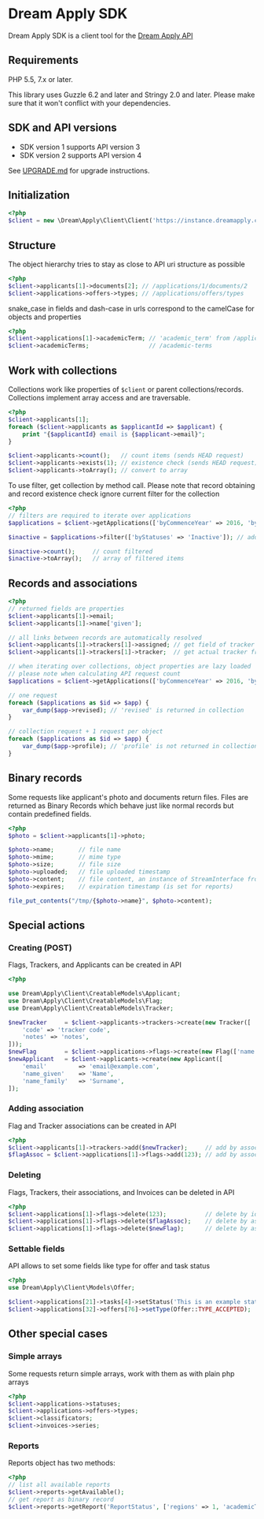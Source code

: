 # Dream Apply SDK

Dream Apply SDK is a client tool for the [Dream Apply API](http://docs.dreamgroup.info/doku.php?id=api:manual)

## Requirements

PHP 5.5, 7.x or later. 

This library uses Guzzle 6.2 and later and Stringy 2.0 and later. Please make sure
that it won't conflict with your dependencies.

## SDK and API versions

* SDK version 1 supports API version 3
* SDK version 2 supports API version 4

See [UPGRADE.md](UPGRADE.md) for upgrade instructions.

## Initialization

```php
<?php
$client = new \Dream\Apply\Client\Client('https://instance.dreamapply.com/api/', 'abcdefghijklmnopqrstuvwxyz123456');
```

## Structure

The object hierarchy tries to stay as close to API uri structure as possible

```php
<?php
$client->applicants[1]->documents[2]; // /applications/1/documents/2
$client->applications->offers->types; // /applications/offers/types
```

snake_case in fields and dash-case in urls correspond to the camelCase for objects and properties

```php
<?php
$client->applications[1]->academicTerm; // 'academic_term' from /applications/1
$client->academicTerms;                 // /academic-terms
```

## Work with collections

Collections work like properties of ```$client``` or parent collections/records. Collections implement
array access and are traversable.

```php
<?php
$client->applicants[1];
foreach ($client->applicants as $applicantId => $applicant) {
    print "{$applicantId} email is {$applicant->email}";
}

$client->applicants->count();   // count items (sends HEAD request)
$client->applicants->exists(1); // existence check (sends HEAD request)
$client->applicants->toArray(); // convert to array
```

To use filter, get collection by method call. Please note that record obtaining and
record existence check ignore current filter for the collection

```php
<?php
// filters are required to iterate over applications
$applications = $client->getApplications(['byCommenceYear' => 2016, 'byStatuses' => 'Submitted']);

$inactive = $applications->filter(['byStatuses' => 'Inactive']); // add or override conditions in filter

$inactive->count();     // count filtered
$inactive->toArray();   // array of filtered items
```

## Records and associations

```php
<?php
// returned fields are properties 
$client->applicants[1]->email;
$client->applicants[1]->name['given'];

// all links between records are automatically resolved
$client->applicants[1]->trackers[1]->assigned; // get field of tracker association
$client->applicants[1]->trackers[1]->tracker;  // get actual tracker from association

// when iterating over collections, object properties are lazy loaded
// please note when calculating API request count
$applications = $client->getApplications(['byCommenceYear' => 2016, 'byStatuses' => 'Submitted']);

// one request
foreach ($applications as $id => $app) {
    var_dump($app->revised); // 'revised' is returned in collection
}

// collection request + 1 request per object
foreach ($applications as $id => $app) {
    var_dump($app->profile); // 'profile' is not returned in collection, we have to request it
}
```

## Binary records

Some requests like applicant's photo and documents return files. Files are returned as Binary Records
which behave just like normal records but contain predefined fields.

```php
<?php
$photo = $client->applicants[1]->photo;

$photo->name;       // file name
$photo->mime;       // mime type
$photo->size;       // file size
$photo->uploaded;   // file uploaded timestamp
$photo->content;    // file content, an instance of StreamInterface from PSR-7
$photo->expires;    // expiration timestamp (is set for reports)

file_put_contents("/tmp/{$photo->name}", $photo->content);
```

## Special actions

### Creating (POST)

Flags, Trackers, and Applicants can be created in API

```php
<?php

use Dream\Apply\Client\CreatableModels\Applicant;
use Dream\Apply\Client\CreatableModels\Flag;
use Dream\Apply\Client\CreatableModels\Tracker;

$newTracker     = $client->applicants->trackers->create(new Tracker([
    'code' => 'tracker code', 
    'notes' => 'notes',
]));
$newFlag        = $client->applications->flags->create(new Flag(['name' => 'flag name']));
$newApplicant   = $client->applicants->create(new Applicant([
    'email'         => 'email@example.com',
    'name_given'    => 'Name',
    'name_family'   => 'Surname',
]);
```

### Adding association

Flag and Tracker associations can be created in API

```php
<?php
$client->applicants[1]->trackers->add($newTracker);     // add by associated object
$flagAssoc = $client->applications[1]->flags->add(123); // add by associated object id, get assoc instance
```

### Deleting

Flags, Trackers, their associations, and Invoices can be deleted in API

```php
<?php
$client->applications[1]->flags->delete(123);           // delete by id
$client->applications[1]->flags->delete($flagAssoc);    // delete by association object
$client->applications[1]->flags->delete($newFlag);      // delete by associated record
```

### Settable fields

API allows to set some fields like type for offer and task status

```php
<?php
use Dream\Apply\Client\Models\Offer;

$client->applications[21]->tasks[4]->setStatus('This is an example status of a task.');
$client->applications[32]->offers[76]->setType(Offer::TYPE_ACCEPTED);
```

## Other special cases

### Simple arrays

Some requests return simple arrays, work with them as with plain php arrays

```php
<?php
$client->applications->statuses;
$client->applications->offers->types;
$client->classificators;
$client->invoices->series;
```

### Reports

Reports object has two methods:

```php
<?php
// list all available reports
$client->reports->getAvailable();
// get report as binary record
$client->reports->getReport('ReportStatus', ['regions' => 1, 'academicTerm' => 1, 'institutions' => 1]);
```
